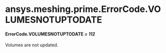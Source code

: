 # ansys.meshing.prime.ErrorCode.VOLUMESNOTUPTODATE



#### ErrorCode.VOLUMESNOTUPTODATE *= 112*

Volumes are not updated.

<!-- !! processed by numpydoc !! -->
